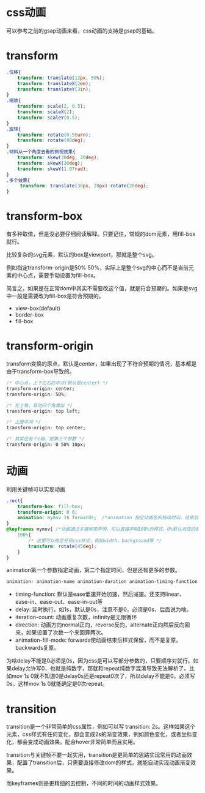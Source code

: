 # css动画
可以参考之前的gsap动画来看，css动画的支持是gsap的基础。
# transform
```css
.位移{
    transform: translate(12px, 50%);
    transform: translateX(2em);
    transform: translateY(3in);
}
.缩放{
    transform: scale(2, 0.5);
    transform: scaleX(2);
    transform: scaleY(0.5);
}
.旋转{
    transform: rotate(0.5turn);
    transform: rotate(90deg);
}
.倾斜从一个角度去看的侧视效果{
    transform: skew(30deg, 20deg);
    transform: skewX(30deg);
    transform: skewY(1.07rad);
}
.多个效果{
     transform: translate(30px, 20px) rotate(20deg);
}
```
# transform-box
有多种取值，但是没必要仔细阅读解释。只要记住，常规的dom元素，用fill-box就行。

比较复杂的svg元素，默认的box是viewport，那就是整个svg。

例如指定transform-origin是50% 50%，实际上是整个svg的中心而不是当前元素的中心点，需要手动设置为fill-box。


简言之，如果是在正常dom中其实不需要改这个值，就是符合预期的。如果是svg中一般是需要改为fill-box是符合预期的。

- view-box(default)
- border-box
- fill-box

# transform-origin
transform变换的原点，默认是center，如果出现了不符合预期的情况，基本都是由于transform-box导致的。
```css
/* 中心点，上下左右的中点(默认是center) */
transform-origin: center; 
transform-origin: 50%;

/* 左上角，其他四个角类似 */
transform-origin: top left; 

/* 上面中间 */
transform-origin: top center;

/* 其实还有个z轴，是第三个参数 */
transform-origin: 0 50% 10px;
```

# 动画
利用关键帧可以实现动画
```css
.rect{
    transform-box: fill-box;
    transform-origin: 0 0;
    animation: mymov 1s forwards;  /*animation 指定动画名和持续时间，结束后保持*/ 
}
@keyframes mymov{ /*动画通过关键帧来声明，可以直接声明100%的样式，0%默认对应的就是静态css效果*/
    100%{
        /* 这里可以指定任何css样式，例如width，background等 */
        transform: rotate(45deg); 
    }
}
```

animation第一个参数指定动画，第二个指定时间，但是还有更多的参数。
```css
animation: animation-name animation-duration animation-timing-function animation-delay animation-iteration-count animation-direction animation-fill-mode animation-play-state
```
- timing-function: 默认是ease低速开始加速，然后减速。还支持linear、ease-in、ease-out、ease-in-out等
- delay: 延时执行，如1s，默认是0s，注意不是0，必须是0s，后面说为啥。
- iteration-count: 动画重复次数，infinity是无限循环
- direction: 动画方向normal正向，reverse反向，alternate正向然后反向回来，如果设置了次数一个来回算两次。
- animation-fill-mode: forwards使动画结束后样式保留，而不是复原。backwards复原。

为啥delay不能是0必须是0s，因为css是可以写部分参数的，只要顺序对就行。如果delay允许写0，也就是纯数字，那就和repeat纯数字混淆导致无法解析了。比如mov 1s 0就不知道0是delay0s还是repeat0次了，所以delay不能是0，必须写0s，这样mov 1s 0就能确定是0次repeat。
# transition
transition是一个非常简单的css属性，例如可以写 transition: 2s。这样如果这个元素，css样式有任何变化，都会变成2s的渐变效果，例如颜色变化，或者坐标变化，都会变成动画效果。配合hover非常简单而且实用。

transition与关键帧不要一起实用，transition是更简单的思路实现常用的动画效果，配置了transition后，只需要直接修改dom的样式，就能自动实现动画渐变效果。

而keyframes则是更精细的去控制，不同的时间的动画样式效果。
